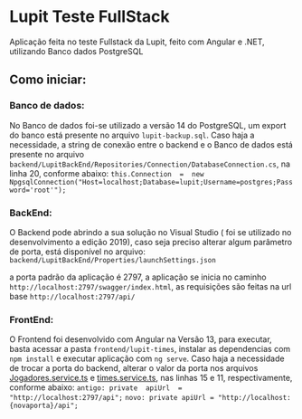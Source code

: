 # Lupit Teste FullStack

Aplicação feita no teste Fullstack da Lupit, feito com Angular e .NET, utilizando Banco dados PostgreSQL

## Como iniciar:

### Banco de dados:
 
 No Banco de dados foi-se utilizado a versão 14 do PostgreSQL, um export do banco está presente no arquivo `lupit-backup.sql`.
 Caso haja a necessidade, a string de conexão entre o backend e o Banco de dados está presente no arquivo `backend/LupitBackEnd/Repositories/Connection/DatabaseConnection.cs`, na linha 20, conforme abaixo:
 `this.Connection  =  new  NpgsqlConnection("Host=localhost;Database=lupit;Username=postgres;Password='root'");`

### BackEnd:
O Backend pode abrindo a sua solução no Visual Studio ( foi se utilizado no desenvolvimento a edição 2019), caso seja preciso alterar algum parâmetro de porta, está disponível no arquivo: 
`backend/LupitBackEnd/Properties/launchSettings.json`
 
 a porta padrão da aplicação é 2797, a aplicação se inicia no caminho `http://localhost:2797/swagger/index.html`, as requisições são feitas na url base `http://localhost:2797/api/`

### FrontEnd:

O Frontend foi desenvolvido com Angular na Versão 13, para executar, basta acessar a pasta `frontend/lupit-times`, instalar as dependencias com `npm install` e executar aplicação com `ng serve`. Caso haja a necessidade de trocar a porta do backend, alterar o valor da porta nos arquivos [Jogadores.service.ts](https://github.com/MatheusHenrique200302/lupit-teste-fullstack/blob/main/frontend/lupit-times/src/app/shared/services/jogadores.service.ts) e [times.service.ts](https://github.com/MatheusHenrique200302/lupit-teste-fullstack/blob/main/frontend/lupit-times/src/app/shared/services/times.service.ts), nas linhas 15 e 11, respectivamente, conforme abaixo: 
`antigo: private  apiUrl  =  "http://localhost:2797/api";`
`novo: private apiUrl = "http://localhost:{novaporta}/api";`
